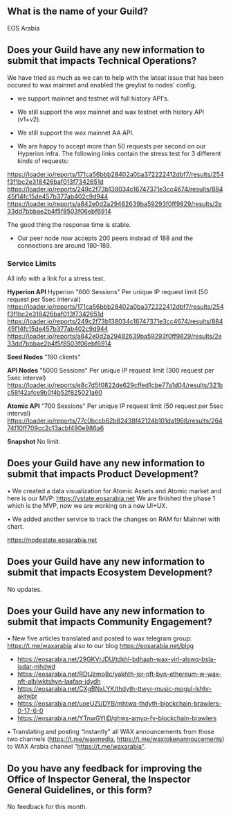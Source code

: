 ## What is the name of your Guild?

EOS Arabia

## Does your Guild have any new information to submit that impacts Technical Operations?

We have tried as much as we can to help with the lateat issue that has been occured to wax mainnet and enabled the greylist to nodes' config.

- we support mainnet and testnet will full history API's.
- We still support the wax mainnet and wax testnet with history API (v1+v2).
- We still support the wax mainnet AA API.


- We are happy to accept more than 50 requests per second on our Hyperion infra.
  The following links contain the stress test for 3 different kinds of requests:

https://loader.io/reports/171ca56bbb28402a0ba372222412dbf7/results/254f3f1bc2e318426baf013f7342651d
https://loader.io/reports/249c2f73b138034c16747371e3cc4674/results/88445f14fc15de457b377ab402c9d944
https://loader.io/reports/a842e0d2a29482639ba59293f0ff9829/results/2e33dd7bbbae2b4f5f8503f06ebf6914

The good thing the response time is stable.


- Our peer node now accepts 200 peers instead of 188 and the connections are around 180-189.

 
### Service Limits
All info with a link for a stress test.

**Hyperion API**
 Hyperion "600 Sessions"
 Per unique IP request limit (50 request per 5sec interval)
 https://loader.io/reports/171ca56bbb28402a0ba372222412dbf7/results/254f3f1bc2e318426baf013f7342651d
 https://loader.io/reports/249c2f73b138034c16747371e3cc4674/results/88445f14fc15de457b377ab402c9d944
 https://loader.io/reports/a842e0d2a29482639ba59293f0ff9829/results/2e33dd7bbbae2b4f5f8503f06ebf6914

**Seed Nodes**
 "190 clients"
 
 **API Nodes** 
 "5000 Sessions"
 Per unique IP request limit (300 request per 5sec interval)
 https://loader.io/reports/e8c7d5f0822de629cffed1cbe77a1d04/results/321bc58f42afce9b0f4b52f825021a60
 
 **Atomic API**
 "700 Sessions"
  Per unique IP request limit (50 request per 5sec interval)
 https://loader.io/reports/77c0bccb62b82438f42124b101da1968/results/26474f10ff709cc2c13acbf490e986a6
 
  **Snapshot**
  No limit.
 
## Does your Guild have any new information to submit that impacts Product Development?


• We created a data visualization for Atomic Assets and Atomic market and here is our MVP:
  https://vstate.eosarabia.net
  We are finished  the phase 1 which is the MVP, now we are working on a new UI+UX.
  

• We added another service to track the changes on RAM for Mainnet with chart.

https://nodestate.eosarabia.net 


## Does your Guild have any new information to submit that impacts Ecosystem Development?

No updates.

## Does your Guild have any new information to submit that impacts Community Engagement?

•	New five articles translated and posted to wax telegram group: https://t.me/waxarabia also to our blog https://eosarabia.net/blog

- https://eosarabia.net/29GKVrJDU/tdkhl-bdhaah-wax-virl-alswq-bsla-isdar-mhdwd
- https://eosarabia.net/RDtJzmo8c/yakhth-jsr-nft-byn-ethereum-w-wax-nft-alblwktshyn-laafaq-jdydh
- https://eosarabia.net/CXgBNxLYK/thdyth-ttwyr-music-mogul-lshhr-aktwbr
- https://eosarabia.net/uoeUZUDYB/mhtwa-thdyth-blockchain-brawlers-0-17-6-0
- https://eosarabia.net/YTnwGYIjD/ghws-amyq-fy-blockchain-brawlers


•	Translating and posting “instantly” all WAX announcements from those two channels (https://t.me/waxmedia, https://t.me/waxtokenannoucements) to WAX Arabia channel   ”https://t.me/waxarabia”. 


## Do you have any feedback for improving the Office of Inspector General, the Inspector General Guidelines, or this form?

No feedback for this month.	
